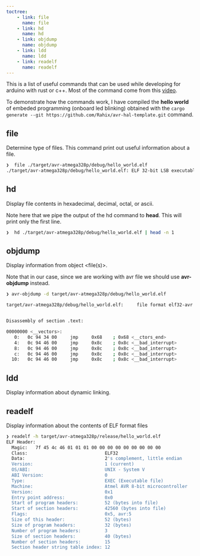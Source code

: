 ```yaml
---
toctree:
    - link: file
      name: file
    - link: hd
      name: hd
    - link: objdump
      name: objdump
    - link: ldd
      name: ldd
    - link: readelf
      name: readelf
---
```


This is a list of useful commands that can be used while developing for arduino with rust or c++.  Most of the command come from this [video](https://youtu.be/q8irLfXwaFM).

To demonstrate how the commands work, I have compiled the **hello world** of embeded programming (onboard led blinking) obtained with the `cargo generate --git https://github.com/Rahix/avr-hal-template.git` command.

## file

Determine type of files.  This command print out useful information about a file.

```bash
❯  file ./target/avr-atmega328p/debug/hello_world.elf
./target/avr-atmega328p/debug/hello_world.elf: ELF 32-bit LSB executable, Atmel AVR 8-bit, version 1 (SYSV), statically linked, with debug_info, not stripped
```


## hd

Display file contents in hexadecimal, decimal, octal, or ascii.

Note here that we pipe the output of the hd command to **head**.  This will print only the first line.

```bash
❯  hd ./target/avr-atmega328p/debug/hello_world.elf | head -n 1
```

## objdump

Display information from object <file(s)>.

Note that in our case, since we are working with avr file we should use **avr-objdump** instead.


```bash
❯ avr-objdump -d target/avr-atmega328p/debug/hello_world.elf

target/avr-atmega328p/debug/hello_world.elf:     file format elf32-avr


Disassembly of section .text:

00000000 <__vectors>:
   0:   0c 94 34 00     jmp     0x68    ; 0x68 <__ctors_end>
   4:   0c 94 46 00     jmp     0x8c    ; 0x8c <__bad_interrupt>
   8:   0c 94 46 00     jmp     0x8c    ; 0x8c <__bad_interrupt>
   c:   0c 94 46 00     jmp     0x8c    ; 0x8c <__bad_interrupt>
  10:   0c 94 46 00     jmp     0x8c    ; 0x8c <__bad_interrupt>

```

## ldd

Display information about dynamic linking.

## readelf

Display information about the contents of ELF format files

```bash
❯ readelf -h target/avr-atmega328p/release/hello_world.elf
ELF Header:
  Magic:   7f 45 4c 46 01 01 01 00 00 00 00 00 00 00 00 00 
  Class:                             ELF32
  Data:                              2's complement, little endian
  Version:                           1 (current)
  OS/ABI:                            UNIX - System V
  ABI Version:                       0
  Type:                              EXEC (Executable file)
  Machine:                           Atmel AVR 8-bit microcontroller
  Version:                           0x1
  Entry point address:               0x0
  Start of program headers:          52 (bytes into file)
  Start of section headers:          42560 (bytes into file)
  Flags:                             0x5, avr:5
  Size of this header:               52 (bytes)
  Size of program headers:           32 (bytes)
  Number of program headers:         3
  Size of section headers:           40 (bytes)
  Number of section headers:         15
  Section header string table index: 12

 
```

